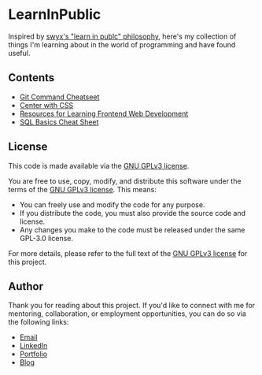 # LearnInPublic

Inspired by [swyx's "learn in publc" philosophy](https://www.swyx.io/learn-in-public), here's my collection of things I'm learning about in the world of programming and have found useful. 

## Contents 

- [Git Command Cheatseet](./git-cheatsheet.md)
- [Center with CSS](https://ananfito.dev/LearnInPublic/center-with-css/index.html)
- [Resources for Learning Frontend Web Development](./frontend-webdev-resources.md)
- [SQL Basics Cheat Sheet](./sql-basics-cheatsheet.md)

## License

This code is made available via the [GNU GPLv3 license](./LICENSE).

You are free to use, copy, modify, and distribute this software under the terms of the [GNU GPLv3 license](./LICENSE). This means:

- You can freely use and modify the code for any purpose.
- If you distribute the code, you must also provide the source code and license.
- Any changes you make to the code must be released under the same GPL-3.0 license.

For more details, please refer to the full text of the [GNU GPLv3 license](./LICENSE) for this project.

## Author

Thank you for reading about this project. If you'd like to connect with me for mentoring, collaboration, or employment opportunities, you can do so via the following links:

- <a href="mailto:msg.for.anthony.p6ht3@simplelogin.com?subject=Nice GitHub Project&body=Hey Anthony, I saw your GitHub project. Let's talk!">Email</a>
- [LinkedIn](https://linkedin.com/in/anthonynanfito)
- [Portfolio](https://ananfito.dev)
- [Blog](https://blog.ananfito.dev)
